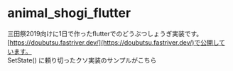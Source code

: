 # animal_shogi_flutter

三田祭2019向けに1日で作ったflutterでのどうぶつしょうぎ実装です。  
[https://doubutsu.fastriver.dev/](https://doubutsu.fastriver.dev/)で公開しています。  
SetState() に頼り切ったクソ実装のサンプルがこちら
